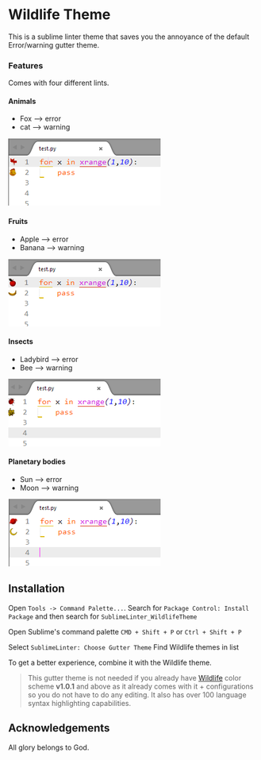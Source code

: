 
# Wildlife Theme
This is a sublime linter theme that saves you the annoyance of the default Error/warning gutter theme.

### Features
Comes with four different lints.

#### Animals
* Fox --> error
* cat --> warning

![Animal gutter](preview/animal.png)

#### Fruits
* Apple --> error
* Banana --> warning

![Animal gutter](preview/fruit.png)

#### Insects
* Ladybird --> error
* Bee --> warning

![Animal gutter](preview/insect.png)

#### Planetary bodies
* Sun --> error
* Moon --> warning

![Animal gutter](preview/solar.png)


## Installation
Open `Tools -> Command Palette...`. Search for `Package Control: Install Package` and then search for `SublimeLinter_WildlifeTheme`
	

Open Sublime's command palette `CMD + Shift + P` or `Ctrl + Shift + P`

Select `SublimeLinter: Choose Gutter Theme`
Find Wildlife themes in list

To get a better experience, combine it with the Wildlife theme. 

> This gutter theme is not needed if you already have [Wildlife](https://packagecontrol.io/packages/Wildlife) color scheme **v1.0.1** and above as it already comes with it + configurations so you do not have to do any editing. It also has over 100 language syntax highlighting capabilities.

## Acknowledgements
All glory belongs to God.

